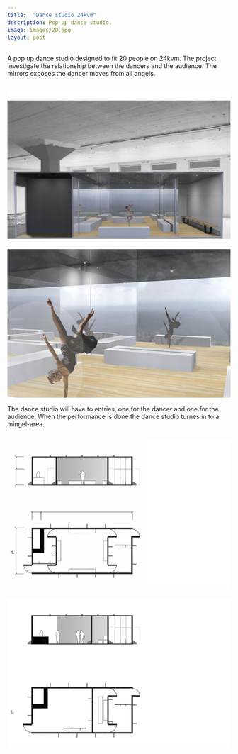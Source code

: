 ```yaml
---
title:  "Dance studio 24kvm"
description: Pop up dance studio.
image: images/2D.jpg
layout: post
---
```

A pop up dance studio designed to fit 20 people on 24kvm. 
The project investigate the relationship between the dancers and the audience. 
The mirrors exposes the dancer moves from all angels.

![](/images/1D.jpg)
---
![](/images/2D.jpg)




The dance studio will have to entries, one for the dancer and one for the audience.
When the performance is done the dance studio turnes in to a mingel-area.

![](/images/4D.jpg)
---

![](/images/3D.jpg)

